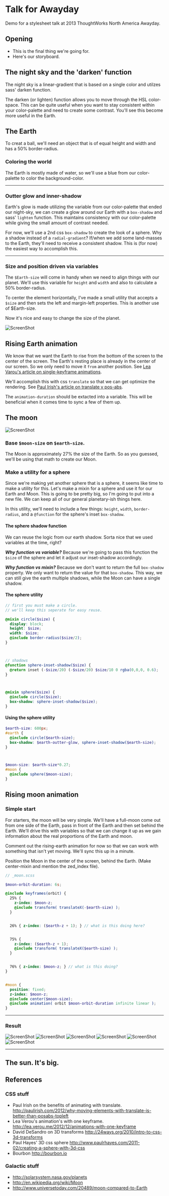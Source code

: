 Talk for Awayday
===================

Demo for a stylesheet talk at 2013 ThoughtWorks North America Awayday.


## Opening
* This is the final thing we're going for.
* Here's our storyboard.


## The night sky and the 'darken' function
The night sky is a linear-gradient that is based on a single color and utilzes sass' darken function.

The darken (or lighten) function allows you to move through the HSL color-space. This can be quite useful when you want to stay consistent within your color-palette and need to create some contrast.  You'll see this become more useful in the Earth.


## The Earth
To creat a ball, we'll need an object that is of equal height and width and has a 50% border-radius.


### Coloring the world
The Earth is mostly made of water, so we'll use a blue from our color-palette to color the background-color.

***

### Outter glow and inner-shadow
Earth's glow is made utilizing the variable from our color-palette that ended our night-sky, we can create a glow around our Earth with a `box-shadow` and sass' `lighten` function.  This maintains consistency with our color-palette while giving the small amount of contrast needed.

For now, we'll use a 2nd css `box-shadow` to create the look of a sphere. Why a shadow instead of a `radial-gradient`? If/when we add some land-masses to the Earth, they'll need to receive a consistent shadow.  This is (for now) the easiest way to accomplish this.

***

### Size and position driven via variables
The `$Earth-size` will come in handy when we need to align things with our planet.  We'll use this variable for `height` and `width` and also to calculate a 50% border-radius.

To center the element horizontally, I've made a small utility that accepts a `$size` and then sets the left and margin-left properties.  This is another use of $Earth-size.

Now it's nice and easy to change the size of the planet.

![ScreenShot](https://raw.github.com/matthewcopeland/orbits/master/screenshots/01.png)




## Rising Earth animation

We know that we want the Earth to rise from the bottom of the screen to the center of the screen. The Earth's resting place is already in the center of our screen. So we only need to move it `from` another position. See [Lea Varou's article on single-keyframe animations](http://lea.verou.me/2012/12/animations-with-one-keyframe).

We'll accomplish this with css `translate` so that we can get optimize the rendering. See [Paul Irish's article on translate v pos-abs](http://paulirish.com/2012/why-moving-elements-with-translate-is-better-than-posabs-topleft).

The `animation-duration` should be extacted into a variable. This will be beneficial when it comes time to sync a few of them up.



## The moon

![ScreenShot](https://raw.github.com/matthewcopeland/orbits/master/screenshots/02-earth-and-moon.png)


### Base `$moon-size` on `$earth-size`.
The Moon is approximately 27% the size of the Earth. So as you guessed, we'll be using that math to create our Moon.


### Make a utility for a sphere
Since we're making yet another sphere that is a sphere, it seems like time to make a utility for this.  Let's make a mixin for a sphere and use it for our Earth and Moon. This is going to be pretty big, so I'm going to put into a new file.  We can keep all of our general planetary-ish things here.

In this utility, we'll need to include a few things: `height`, `width`, `border-radius`, and a `@function` for the sphere's inset `box-shadow`.

#### The sphere shadow function
We can reuse the logic from our earth shadow. Sorta nice that we used variables at the time, right?

***Why function vs variable?*** Because we're going to pass this function the `$size` of the sphere and let it adjust our inset-shadow accordingly.

***Why function vs mixin?*** Because we don't want to return the full `box-shadow` property.  We only want to return the value for that `box-shadow`. This way, we can still give the earth multiple shadows, while the Moon can have a single shadow.




#### The sphere utility
```scss
// first you must make a circle.
// we'll keep this seperate for easy reuse.

@mixin circle($size) {
  display: block;
  height: $size;
  width: $size;
  @include border-radius($size/2);
}



// shadows
@function sphere-inset-shadow($size) {
  @return inset (-$size/20) (-$size/20) $size/10 0 rgba(0,0,0, 0.6);
}



@mixin sphere($size) {
  @include circle($size);
  box-shadow: sphere-inset-shadow($size);
}
```




#### Using the sphere utility
```scss
$earth-size: 600px;
#earth {
  @include circle($earth-size);
  box-shadow: $earth-outter-glow, sphere-inset-shadow($earth-size);
}



$moon-size: $earth-size*0.27;
#moon {
  @include sphere($moon-size);
}

```


## Rising moon animation

### Simple start
For starters, the moon will be very simple.  We'll have a full-moon come out from one side of the Earth, pass in front of the Earth and then set behind the Earth.  We'll drive this with variables so that we can change it up as we gain information about the real proportions of the Earth and moon.

Comment out the rising-earth animation for now so that we can work with something that isn't yet moving. We'll sync this up in a minute.


Position the Moon in the center of the screen, behind the Earth. (Make center-mixin and mention the zed_index file).


```scss
// _moon.scss

$moon-orbit-duration: 6s;

@include keyframes(orbit) {
  25% {
    z-index: $moon-z;
    @include transform( translateX(-$earth-size) );
  }


  26% { z-index: ($earth-z + 1); } // what is this doing here?


  75% {
    z-index: ($earth-z + 1);
    @include transform( translateX($earth-size) );
  }


  76% { z-index: $moon-z; } // what is this doing?
}


#moon {
  position: fixed;
  z-index: $moon-z;
  @include center($moon-size);
  @include animation( orbit $moon-orbit-duration infinite linear );
}

```

***

### Result

![ScreenShot](https://raw.github.com/matthewcopeland/orbits/master/screenshots/moon-animation/moon-animation-01.jpg)
![ScreenShot](https://raw.github.com/matthewcopeland/orbits/master/screenshots/moon-animation/moon-animation-02.jpg)
![ScreenShot](https://raw.github.com/matthewcopeland/orbits/master/screenshots/moon-animation/moon-animation-03.jpg)
![ScreenShot](https://raw.github.com/matthewcopeland/orbits/master/screenshots/moon-animation/moon-animation-05.jpg)
![ScreenShot](https://raw.github.com/matthewcopeland/orbits/master/screenshots/moon-animation/moon-animation-06.jpg)
![ScreenShot](https://raw.github.com/matthewcopeland/orbits/master/screenshots/moon-animation/moon-animation-07.jpg)


***


## The sun. It's big.





## References

### CSS stuff
* Paul Irish on the benefits of animating with translate. http://paulirish.com/2012/why-moving-elements-with-translate-is-better-than-posabs-topleft
* Lea Verou's animation's with one keyframe. http://lea.verou.me/2012/12/animations-with-one-keyframe
* David DeSandro on 3D transforms http://24ways.org/2010/intro-to-css-3d-transforms
* Paul Hayes' 3D css sphere http://www.paulrhayes.com/2011-02/creating-a-sphere-with-3d-css
* Bourbon http://bourbon.io


### Galactic stuff
* http://solarsystem.nasa.gov/planets
* http://en.wikipedia.org/wiki/Moon
* http://www.universetoday.com/20489/moon-compared-to-Earth

